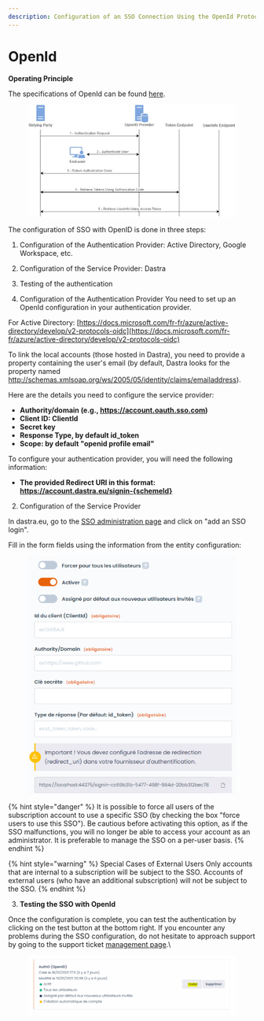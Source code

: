 ```yaml
---
description: Configuration of an SSO Connection Using the OpenId Protocol
---
```


# OpenId

**Operating Principle**

The specifications of OpenId can be found [here](https://openid.net/connect/).



<figure><img src="../../../.gitbook/assets/openid1.png" alt=""><figcaption></figcaption></figure>

The configuration of SSO with OpenID is done in three steps:

1. Configuration of the Authentication Provider: Active Directory, Google Workspace, etc.
2. Configuration of the Service Provider: Dastra
3. Testing of the authentication



1. Configuration of the Authentication Provider You need to set up an OpenId configuration in your authentication provider.

For Active Directory: [https://docs.microsoft.com/fr-fr/azure/active-directory/develop/v2-protocols-oidc](https://docs.microsoft.com/fr-fr/azure/active-directory/develop/v2-protocols-oidc)

To link the local accounts (those hosted in Dastra), you need to provide a property containing the user's email (by default, Dastra looks for the property named http://schemas.xmlsoap.org/ws/2005/05/identity/claims/emailaddress).

Here are the details you need to configure the service provider:

* **Authority/domain (e.g., https://account.oauth.sso.com)**
* **Client ID: ClientId**
* **Secret key**
* **Response Type, by default id\_token**
* **Scope: by default "openid profile email"**

To configure your authentication provider, you will need the following information:

* **The provided Redirect URI in this format: https://account.dastra.eu/signin-{schemeId}**

2. Configuration of the Service Provider

In dastra.eu, go to the [SSO administration page](https://app.dastra.eu/general-settings/sso) and click on "add an SSO login".

Fill in the form fields using the information from the entity configuration:



<figure><img src="../../../.gitbook/assets/openid2.png" alt=""><figcaption></figcaption></figure>



{% hint style="danger" %}
It is possible to force all users of the subscription account to use a specific SSO (by checking the box "force users to use this SSO"). Be cautious before activating this option, as if the SSO malfunctions, you will no longer be able to access your account as an administrator. It is preferable to manage the SSO on a per-user basis.
{% endhint %}

{% hint style="warning" %}
Special Cases of External Users Only accounts that are internal to a subscription will be subject to the SSO. Accounts of external users (who have an additional subscription) will not be subject to the SSO.
{% endhint %}

3. **Testing the SSO with OpenId**

Once the configuration is complete, you can test the authentication by clicking on the test button at the bottom right. If you encounter any problems during the SSO configuration, do not hesitate to approach support by going to the support ticket [management page](https://app.dastra.eu/general-settings/support).\


<figure><img src="../../../.gitbook/assets/openid3.png" alt=""><figcaption></figcaption></figure>
